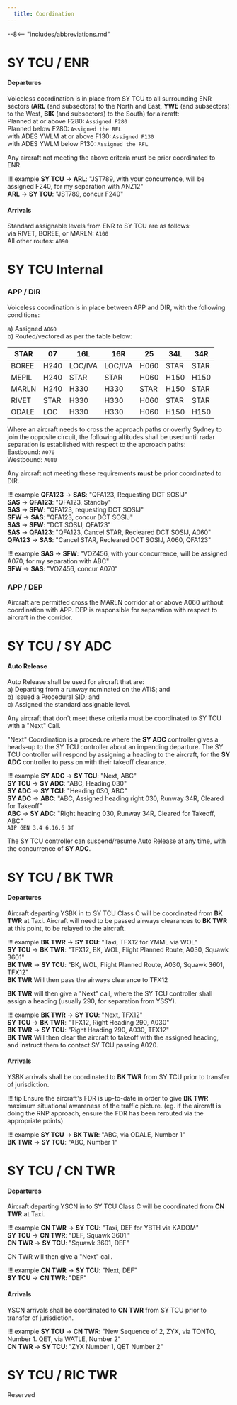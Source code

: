 ```yaml
---
  title: Coordination
---
```


--8<-- "includes/abbreviations.md"
# SY TCU / ENR
#### Departures
Voiceless coordination is in place from SY TCU to all surrounding ENR sectors (**ARL** (and subsectors) to the North and East, **YWE** (and subsectors) to the West, **BIK** (and subsectors) to the South) for aircraft:  
Planned at or above F280: `Assigned F280`  
Planned below F280: `Assigned the RFL`  
with ADES YWLM at or above F130: `Assigned F130`  
with ADES YWLM below F130: `Assigned the RFL`  

Any aircraft not meeting the above criteria must be prior coordinated to ENR.

!!! example
    **SY TCU** -> **ARL**: "JST789, with your concurrence, will be assigned F240, for my separation with ANZ12"  
    **ARL** -> **SY TCU**: "JST789, concur F240"  

#### Arrivals
Standard assignable levels from ENR to SY TCU are as follows:  
via RIVET, BOREE, or MARLN: `A100`  
All other routes: `A090`  
# SY TCU Internal
### APP / DIR

Voiceless coordination is in place between APP and DIR, with the following conditions:

a) Assigned `A060`  
b) Routed/vectored as per the table below:

| STAR  | 07   | 16L  | 16R   | 25   | 34L | 34R
| ------| --------------| -------------- | ----- | -----|-----|-----|
| BOREE   |H240| LOC/IVA  | LOC/IVA  | H060 | STAR | STAR|
| MEPIL   |H240| STAR  | STAR  | H060 | H150 | H150|
| MARLN   |H240| H330  | H330  | STAR | H150 | STAR|
| RIVET  |STAR| H330  | H330  | H060 | STAR | STAR|
| ODALE |LOC| H330  | H330  | H060 | H150 | H150|

Where an aircraft needs to cross the approach paths or overfly Sydney to join the opposite circuit, the following altitudes shall be used until radar separation is established with respect to the approach paths:  
Eastbound: `A070`  
Westbound: `A080`

Any aircraft not meeting these requirements **must** be prior coordinated to DIR.

!!! example
    **QFA123** -> **SAS**: "QFA123, Requesting DCT SOSIJ"  
    **SAS** -> **QFA123**: "QFA123, Standby"  
    **SAS** -> **SFW**: "QFA123, requesting DCT SOSIJ"  
    **SFW** -> **SAS**: "QFA123, concur DCT SOSIJ"  
    **SAS** -> **SFW**: "DCT SOSIJ, QFA123"  
    **SAS** -> **QFA123**: "QFA123, Cancel STAR, Recleared DCT SOSIJ, A060"  
    **QFA123** -> **SAS**: "Cancel STAR, Recleared DCT SOSIJ, A060, QFA123"  

!!! example
    **SAS** -> **SFW**: "VOZ456, with your concurrence, will be assigned A070, for my separation with ABC"  
    **SFW** -> **SAS**: "VOZ456, concur A070"   

### APP / DEP
Aircraft are permitted cross the MARLN corridor at or above A060 without coordination with APP. DEP is responsible for separation with respect to aircraft in the corridor.
# SY TCU / SY ADC
#### Auto Release

Auto Release shall be used for aircraft that are:    
a) Departing from a runway nominated on the ATIS; and  
b) Issued a Procedural SID; and   
c) Assigned the standard assignable level.

Any aircraft that don't meet these criteria must be coordinated to SY TCU with a "Next" Call.

"Next" Coordination is a procedure where the **SY ADC** controller gives a heads-up to the SY TCU controller about an impending departure. The SY TCU controller will respond by assigning a heading to the aircraft, for the **SY ADC** controller to pass on with their takeoff clearance.

!!! example
    **SY ADC** -> **SY TCU**: "Next, ABC"  
    **SY TCU** -> **SY ADC**: "ABC, Heading 030"  
    **SY ADC** -> **SY TCU**: "Heading 030, ABC"  
    **SY ADC** -> **ABC**: "ABC, Assigned heading right 030, Runway 34R, Cleared for Takeoff"  
    **ABC** -> **SY ADC**: "Right heading 030, Runway 34R, Cleared for Takeoff, ABC"  
    `AIP GEN 3.4 6.16.6 3f`

The SY TCU controller can suspend/resume Auto Release at any time, with the concurrence of **SY ADC**.
# SY TCU / BK TWR
#### Departures

Aircraft departing YSBK in to SY TCU Class C will be coordinated from **BK TWR** at Taxi. Aircraft will need to be passed airways clearances to **BK TWR** at this point, to be relayed to the aircraft.

!!! example
    **BK TWR** -> **SY TCU**: "Taxi, TFX12 for YMML via WOL"  
    **SY TCU** -> **BK TWR**: "TFX12, BK, WOL, Flight Planned Route, A030, Squawk 3601"  
    **BK TWR** -> **SY TCU**: "BK, WOL, Flight Planned Route, A030, Squawk 3601, TFX12"  
    **BK TWR** Will then pass the airways clearance to TFX12

**BK TWR** will then give a "Next" call, where the SY TCU controller shall assign a heading (usually 290, for separation from YSSY).

!!! example
    **BK TWR** -> **SY TCU**: "Next, TFX12"  
    **SY TCU** -> **BK TWR**: "TFX12, Right Heading 290, A030"  
    **BK TWR** -> **SY TCU**: "Right Heading 290, A030, TFX12"  
    **BK TWR** Will then clear the aircraft to takeoff with the assigned heading, and instruct them to contact SY TCU passing A020.

#### Arrivals

YSBK arrivals shall be coordinated to **BK TWR** from SY TCU prior to transfer of jurisdiction.

!!! tip
    Ensure the aircraft's FDR is up-to-date in order to give **BK TWR** maximum situational awareness of the traffic picture. (eg. if the aircraft is doing the RNP approach, ensure the FDR has been rerouted via the appropriate points)

!!! example
    **SY TCU** -> **BK TWR**: "ABC, via ODALE, Number 1"  
    **BK TWR** -> **SY TCU**: "ABC, Number 1"  

# SY TCU / CN TWR
#### Departures

Aircraft departing YSCN in to SY TCU Class C will be coordinated from **CN TWR** at Taxi.

!!! example
    **CN TWR** -> **SY TCU**: "Taxi, DEF for YBTH via KADOM"  
    **SY TCU** -> **CN TWR**: "DEF, Squawk 3601."  
    **CN TWR** -> **SY TCU**: "Squawk 3601, DEF"  

CN TWR will then give a "Next" call.

!!! example
    **CN TWR** -> **SY TCU**: "Next, DEF"  
    **SY TCU** -> **CN TWR**: "DEF"  
#### Arrivals

YSCN arrivals shall be coordinated to **CN TWR** from SY TCU prior to transfer of jurisdiction.

!!! example
    **SY TCU** -> **CN TWR**: "New Sequence of 2, ZYX, via TONTO, Number 1. QET, via WATLE, Number 2"  
    **CN TWR** -> **SY TCU**: "ZYX Number 1, QET Number 2"  
# SY TCU / RIC TWR

Reserved
